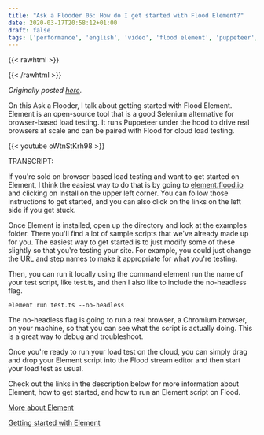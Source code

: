 ```yaml
---
title: "Ask a Flooder 05: How do I get started with Flood Element?"
date: 2020-03-17T20:58:12+01:00
draft: false
tags: ['performance', 'english', 'video', 'flood element', 'puppeteer', 'ask a flooder', 'browsers']
---
```


{{< rawhtml >}}
<link rel="canonical" href="https://www.flood.io/blog/ask-a-flooder-05-how-do-i-get-started-with-flood-element-video">
{{< /rawhtml >}}

_Originally posted [here](https://www.flood.io/blog/ask-a-flooder-05-how-do-i-get-started-with-flood-element-video)._

On this Ask a Flooder, I talk about getting started with Flood Element. Element is an open-source tool that is a good Selenium alternative for browser-based load testing. It runs Puppeteer under the hood to drive real browsers at scale and can be paired with Flood for cloud load testing.

‍{{< youtube oWtnStKrh98 >}}

TRANSCRIPT:

If you're sold on browser-based load testing and want to get started on Element, I think the easiest way to do that is by going to [element.flood.io](http://element.flood.io) and clicking on Install on the upper left corner. You can follow those instructions to get started, and you can also click on the links on the left side if you get stuck.

Once Element is installed, open up the directory and look at the examples folder. There you'll find a lot of sample scripts that we've already made up for you. The easiest way to get started is to just modify some of these slightly so that you're testing your site. For example, you could just change the URL and step names to make it appropriate for what you're testing.

Then, you can run it locally using the command element run the name of your test script, like test.ts,  and then I also like to include the no-headless flag.    

`element run test.ts --no-headless`

The no-headless flag is going to run a real browser, a Chromium browser, on your machine, so that you can see what the script is actually doing. This is a great way to debug and troubleshoot.

Once you're ready to run your load test on the cloud, you can simply drag and drop your Element script into the Flood stream editor and then start your load test as usual.

Check out the links in the description below for more information about Element, how to get started, and how to run an Element script on Flood.

[More about Element](https://element.flood.io/)

[Getting started with Element](https://guides.flood.io/scripting-and-tools/flood-element/getting-started-with-element)